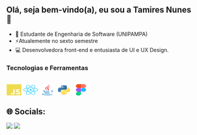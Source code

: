 ## Olá, seja bem-vindo(a), eu sou a Tamires Nunes 👋

- 🌱 Estudante de Engenharia de Software (UNIPAMPA)
- ⚡Atualemente no sexto semestre
- 💻 Desenvolvedora front-end e entusiasta de UI e UX Design.

### Tecnologias e Ferramentas
<div style="display: inline_block"><br>
  <img align="center" alt="Tamires-Js" height="30" width="40" src="https://raw.githubusercontent.com/devicons/devicon/master/icons/javascript/javascript-plain.svg">
  <img align="center" alt="Tamires-React" height="30" width="40" src="https://raw.githubusercontent.com/devicons/devicon/master/icons/react/react-original.svg">
  <img align="center" alt="Tamires-Java" height="30" width="40" src="https://raw.githubusercontent.com/devicons/devicon/master/icons/java/java-original.svg">
  <img align="center" alt="Tamires-Python" height="30" width="40" src="https://raw.githubusercontent.com/devicons/devicon/master/icons/python/python-original.svg">
  <img align="center" alt="Tamires-Figma" height="30" width="40" src="https://raw.githubusercontent.com/devicons/devicon/master/icons/figma/figma-original.svg">
</div>

##
## 🌐 Socials:
<div> 
  <a href = "tamiresantunesnunes@gmail.com"><img src="https://img.shields.io/badge/-Gmail-%23333?style=for-the-badge&logo=gmail&logoColor=white" target="_blank"></a>
  <a href="https://www.linkedin.com/in/tamires-nunes-7b23b326b/" target="_blank"><img src="https://img.shields.io/badge/-LinkedIn-%230077B5?style=for-the-badge&logo=linkedin&logoColor=white" target="_blank"></a> 
</div>

